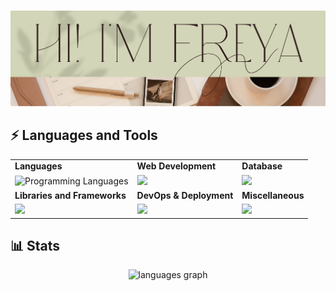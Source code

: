 ![Hi 👋, I'm Freya](header_image.png)

## ⚡️ Languages and Tools

<table align="center"> 
 <tr>
  <td>
   <strong>Languages</strong>
  </td>
  <td>
   <strong>Web Development</strong>
  </td>
  <td>
   <strong>Database</strong>
  </td>
 </tr>
 <tr>
  <td>
   <img src="https://skillicons.dev/icons?i=py,java,c,js,solidity,cpp&theme=dark" alt="Programming Languages">
  </td>
  <td>
   <img src = "https://skillicons.dev/icons?i=html,css,react,flask,js,bootstrap,php,nextjs&theme=dark">
  </td>
  <td>
   <img src = "https://skillicons.dev/icons?i=mysql,sqlite,mongodb&theme=dark">
  </td>
 </tr>
 <tr>
  <td>
   <strong>Libraries and Frameworks</strong>
  </td>
  <td>
   <strong>DevOps & Deployment</strong>
  </td>
  <td>
   <strong>Miscellaneous</strong>
  </td>
 </tr>
 <tr>
  <td>
   <img src = "https://skillicons.dev/icons?i=react,django,tensorflow,tailwind&theme=dark">
  </td>
  <td>
   <img src = "https://skillicons.dev/icons?i=docker,kubernetes,git,github,aws,vercel&theme=dark">
  </td>
  <td>
   <img src = "https://skillicons.dev/icons?i=arduino,raspberrypi,solidity,linux,bash&theme=dark">
  </td>
 </tr>
</table>

## 📊 Stats
<div align="center">
 <img src="https://github-readme-stats.vercel.app/api/top-langs?username=Freya135&locale=en&hide_title=false&layout=donut&langs_count=6&theme=dracula&hide_border=false&order=3" alt="languages graph"/>
</div>
  

